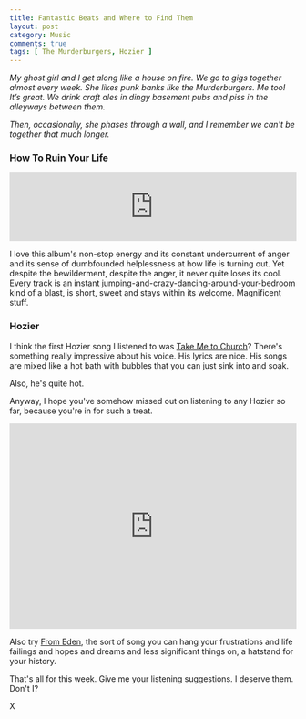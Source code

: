```yaml
---
title: Fantastic Beats and Where to Find Them
layout: post
category: Music
comments: true
tags: [ The Murderburgers, Hozier ]
---
```


*My ghost girl and I get along like a house on fire. We go to gigs together almost every week. She likes punk banks like the Murderburgers. Me too! It’s great. We drink craft ales in dingy basement pubs and piss in the alleyways between them.*

*Then, occasionally, she phases through a wall, and I remember we can't be together that much longer.*

### How To Ruin Your Life

<iframe style="border: 0; width: 100%; height: 120px;" src="https://bandcamp.com/EmbeddedPlayer/album=3473266995/size=large/bgcol=ffffff/linkcol=0687f5/tracklist=false/artwork=small/transparent=true/" seamless><a href="http://themurderburgers.bandcamp.com/album/how-to-ruin-your-life-asian-man-records-re-release-w-bonus-tracks">How To Ruin Your Life (Asian Man Records Re-Release w/ Bonus Tracks) by The Murderburgers</a></iframe>

I love this album's non-stop energy and its constant undercurrent of anger and its sense of dumbfounded helplessness at how life is turning out. Yet despite the bewilderment, despite the anger, it never quite loses its cool. Every track is an instant jumping-and-crazy-dancing-around-your-bedroom kind of a blast, is short, sweet and stays within its welcome. Magnificent stuff.

### Hozier

I think the first Hozier song I listened to was [Take Me to Church](https://www.youtube.com/watch?v=MYSVMgRr6pw)? There's something really impressive about his voice. His lyrics are nice. His songs are mixed like a hot bath with bubbles that you can just sink into and soak.

Also, he's quite hot.

Anyway, I hope you've somehow missed out on listening to any Hozier so far, because you're in for such a treat.

<iframe width="100%" height="360" src="https://www.youtube.com/embed/NMLhdYjxbCs" frameborder="0" allowfullscreen></iframe>

Also try [From Eden](https://www.youtube.com/watch?v=cI0wUoCLnLk), the sort of song you can hang your frustrations and life failings and hopes and dreams and less significant things on, a hatstand for your history.

That's all for this week. Give me your listening suggestions. I deserve them. Don't I?

X
